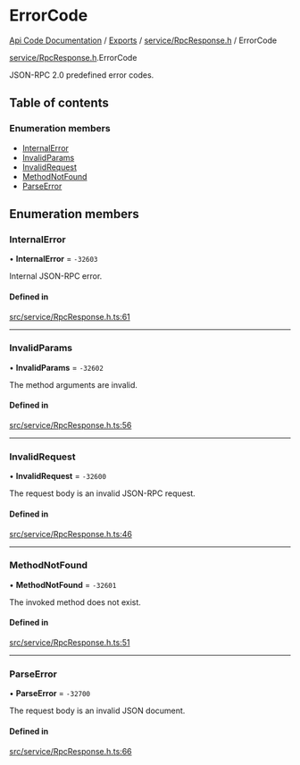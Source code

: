 # ErrorCode
 
[Api Code Documentation](../README.md) / [Exports](../modules.md) / [service/RpcResponse.h](../modules/service_RpcResponse_h.md) / ErrorCode

[service/RpcResponse.h](../modules/service_RpcResponse_h.md).ErrorCode

JSON-RPC 2.0 predefined error codes.

## Table of contents

### Enumeration members

- [InternalError](service_RpcResponse_h.ErrorCode.md#internalerror)
- [InvalidParams](service_RpcResponse_h.ErrorCode.md#invalidparams)
- [InvalidRequest](service_RpcResponse_h.ErrorCode.md#invalidrequest)
- [MethodNotFound](service_RpcResponse_h.ErrorCode.md#methodnotfound)
- [ParseError](service_RpcResponse_h.ErrorCode.md#parseerror)

## Enumeration members

### InternalError

• **InternalError** = `-32603`

Internal JSON-RPC error.

#### Defined in

[src/service/RpcResponse.h.ts:61](https://github.com/openkfw/TruBudget/blob/f6ee764/api/src/service/RpcResponse.h.ts#L61)

___

### InvalidParams

• **InvalidParams** = `-32602`

The method arguments are invalid.

#### Defined in

[src/service/RpcResponse.h.ts:56](https://github.com/openkfw/TruBudget/blob/f6ee764/api/src/service/RpcResponse.h.ts#L56)

___

### InvalidRequest

• **InvalidRequest** = `-32600`

The request body is an invalid JSON-RPC request.

#### Defined in

[src/service/RpcResponse.h.ts:46](https://github.com/openkfw/TruBudget/blob/f6ee764/api/src/service/RpcResponse.h.ts#L46)

___

### MethodNotFound

• **MethodNotFound** = `-32601`

The invoked method does not exist.

#### Defined in

[src/service/RpcResponse.h.ts:51](https://github.com/openkfw/TruBudget/blob/f6ee764/api/src/service/RpcResponse.h.ts#L51)

___

### ParseError

• **ParseError** = `-32700`

The request body is an invalid JSON document.

#### Defined in

[src/service/RpcResponse.h.ts:66](https://github.com/openkfw/TruBudget/blob/f6ee764/api/src/service/RpcResponse.h.ts#L66)
